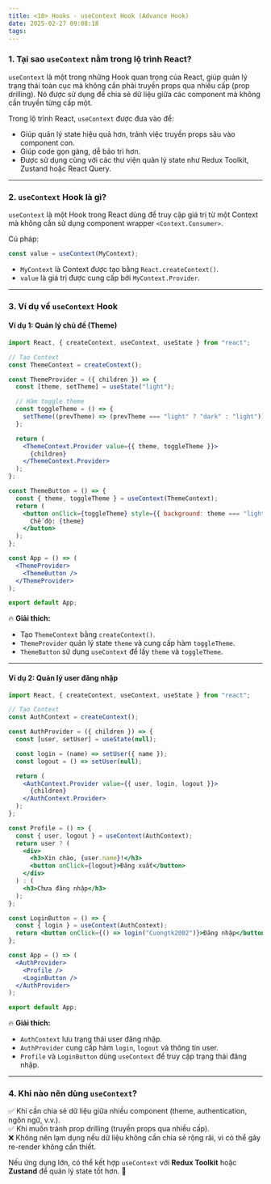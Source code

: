 ```yaml
---
title: <10> Hooks - useContext Hook (Advance Hook)
date: 2025-02-27 09:08:18
tags:
---
```

### 1. **Tại sao `useContext` nằm trong lộ trình React?**  
`useContext` là một trong những Hook quan trọng của React, giúp quản lý trạng thái toàn cục mà không cần phải truyền props qua nhiều cấp (prop drilling). Nó được sử dụng để chia sẻ dữ liệu giữa các component mà không cần truyền từng cấp một.

Trong lộ trình React, `useContext` được đưa vào để:  
- Giúp quản lý state hiệu quả hơn, tránh việc truyền props sâu vào component con.  
- Giúp code gọn gàng, dễ bảo trì hơn.  
- Được sử dụng cùng với các thư viện quản lý state như Redux Toolkit, Zustand hoặc React Query.  

---

### 2. **`useContext` Hook là gì?**  
`useContext` là một Hook trong React dùng để truy cập giá trị từ một Context mà không cần sử dụng component wrapper `<Context.Consumer>`.  

Cú pháp:  
```jsx
const value = useContext(MyContext);
```
- `MyContext` là Context được tạo bằng `React.createContext()`.
- `value` là giá trị được cung cấp bởi `MyContext.Provider`.

---

### 3. **Ví dụ về `useContext` Hook**  

#### Ví dụ 1: **Quản lý chủ đề (Theme)**
```jsx
import React, { createContext, useContext, useState } from "react";

// Tạo Context
const ThemeContext = createContext();

const ThemeProvider = ({ children }) => {
  const [theme, setTheme] = useState("light");

  // Hàm toggle theme
  const toggleTheme = () => {
    setTheme((prevTheme) => (prevTheme === "light" ? "dark" : "light"));
  };

  return (
    <ThemeContext.Provider value={{ theme, toggleTheme }}>
      {children}
    </ThemeContext.Provider>
  );
};

const ThemeButton = () => {
  const { theme, toggleTheme } = useContext(ThemeContext);
  return (
    <button onClick={toggleTheme} style={{ background: theme === "light" ? "#fff" : "#333", color: theme === "light" ? "#000" : "#fff" }}>
      Chế độ: {theme}
    </button>
  );
};

const App = () => (
  <ThemeProvider>
    <ThemeButton />
  </ThemeProvider>
);

export default App;
```
🔥 **Giải thích:**  
- Tạo `ThemeContext` bằng `createContext()`.  
- `ThemeProvider` quản lý state `theme` và cung cấp hàm `toggleTheme`.  
- `ThemeButton` sử dụng `useContext` để lấy `theme` và `toggleTheme`.  

---

#### Ví dụ 2: **Quản lý user đăng nhập**
```jsx
import React, { createContext, useContext, useState } from "react";

// Tạo Context
const AuthContext = createContext();

const AuthProvider = ({ children }) => {
  const [user, setUser] = useState(null);

  const login = (name) => setUser({ name });
  const logout = () => setUser(null);

  return (
    <AuthContext.Provider value={{ user, login, logout }}>
      {children}
    </AuthContext.Provider>
  );
};

const Profile = () => {
  const { user, logout } = useContext(AuthContext);
  return user ? (
    <div>
      <h3>Xin chào, {user.name}!</h3>
      <button onClick={logout}>Đăng xuất</button>
    </div>
  ) : (
    <h3>Chưa đăng nhập</h3>
  );
};

const LoginButton = () => {
  const { login } = useContext(AuthContext);
  return <button onClick={() => login("Cuongtk2002")}>Đăng nhập</button>;
};

const App = () => (
  <AuthProvider>
    <Profile />
    <LoginButton />
  </AuthProvider>
);

export default App;
```
🔥 **Giải thích:**  
- `AuthContext` lưu trạng thái user đăng nhập.  
- `AuthProvider` cung cấp hàm `login`, `logout` và thông tin user.  
- `Profile` và `LoginButton` dùng `useContext` để truy cập trạng thái đăng nhập.  

---

### 4. **Khi nào nên dùng `useContext`?**
✅ Khi cần chia sẻ dữ liệu giữa nhiều component (theme, authentication, ngôn ngữ, v.v.).  
✅ Khi muốn tránh prop drilling (truyền props qua nhiều cấp).  
❌ Không nên lạm dụng nếu dữ liệu không cần chia sẻ rộng rãi, vì có thể gây re-render không cần thiết.  

Nếu ứng dụng lớn, có thể kết hợp `useContext` với **Redux Toolkit** hoặc **Zustand** để quản lý state tốt hơn. 🚀